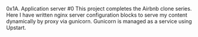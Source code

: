 0x1A. Application server #0
This project completes the Airbnb clone series. Here I have written nginx server configuration blocks to serve my content dynamically by proxy via gunicorn. Gunicorn is managed as a service using Upstart.